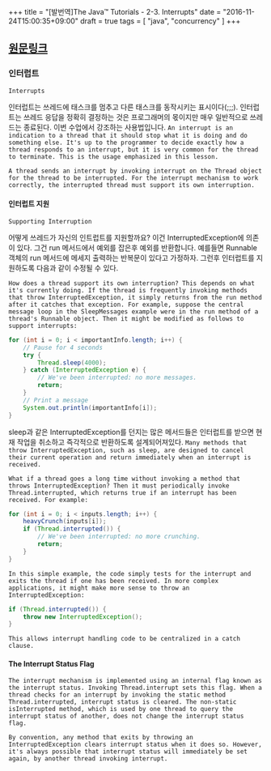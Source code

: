 +++
title = "[발번역]The Java™ Tutorials - 2-3. Interrupts"
date = "2016-11-24T15:00:35+09:00"
draft = true
tags = [ "java", "concurrency" ]
+++

## [원문링크](http://docs.oracle.com/javase/tutorial/essential/concurrency/interrupt.html)

### 인터럽트
`Interrupts`

인터럽트는 쓰레드에 태스크를 멈추고 다른 태스크를 동작시키는 표시이다(;;;). 인터럽트는 쓰레드 응답을 정확히 결정하는 것은 프로그래머의 몫이지만 매우 일반적으로 쓰레드는 종료된다. 이번 수업에서 강조하는 사용법입니다. 
`An interrupt is an indication to a thread that it should stop what it is doing and do something else. It's up to the programmer to decide exactly how a thread responds to an interrupt, but it is very common for the thread to terminate. This is the usage emphasized in this lesson.`


`A thread sends an interrupt by invoking interrupt on the Thread object for the thread to be interrupted. For the interrupt mechanism to work correctly, the interrupted thread must support its own interruption.`

#### 인터럽트 지원
`Supporting Interruption`

어떻게 쓰레드가 자신의 인트럽트를 지원할까요? 이건 InterruptedException에 의존이 있다. 그건 run 메서드에서 예외를 잡은후 예외를 반환합니다. 예를들면 Runnable 객체의 run 메서드에 메세지 출력하는 반복문이 있다고 가정하자. 그런후 인터럽트를 지원하도록 다음과 같이  수정될 수 있다. 

`How does a thread support its own interruption? This depends on what it's currently doing. If the thread is frequently invoking methods that throw InterruptedException, it simply returns from the run method after it catches that exception. For example, suppose the central message loop in the SleepMessages example were in the run method of a thread's Runnable object. Then it might be modified as follows to support interrupts:`

```java
for (int i = 0; i < importantInfo.length; i++) {
    // Pause for 4 seconds
    try {
        Thread.sleep(4000);
    } catch (InterruptedException e) {
        // We've been interrupted: no more messages.
        return;
    }
    // Print a message
    System.out.println(importantInfo[i]);
}
```

sleep과 같은 InterruptedException를 던지는 많은 메서드들은 인터럽트를 받으면 현재 작업을 취소하고 즉각적으로 반환하도록 설계되어져있다.
`Many methods that throw InterruptedException, such as sleep, are designed to cancel their current operation and return immediately when an interrupt is received.`


`What if a thread goes a long time without invoking a method that throws InterruptedException? Then it must periodically invoke Thread.interrupted, which returns true if an interrupt has been received. For example:`

```java
for (int i = 0; i < inputs.length; i++) {
    heavyCrunch(inputs[i]);
    if (Thread.interrupted()) {
        // We've been interrupted: no more crunching.
        return;
    }
}
```

`In this simple example, the code simply tests for the interrupt and exits the thread if one has been received. In more complex applications, it might make more sense to throw an InterruptedException:`

```java
if (Thread.interrupted()) {
    throw new InterruptedException();
}
```

`This allows interrupt handling code to be centralized in a catch clause.`

#### The Interrupt Status Flag

`The interrupt mechanism is implemented using an internal flag known as the interrupt status. Invoking Thread.interrupt sets this flag. When a thread checks for an interrupt by invoking the static method Thread.interrupted, interrupt status is cleared. The non-static isInterrupted method, which is used by one thread to query the interrupt status of another, does not change the interrupt status flag.`



`By convention, any method that exits by throwing an InterruptedException clears interrupt status when it does so. However, it's always possible that interrupt status will immediately be set again, by another thread invoking interrupt.`
